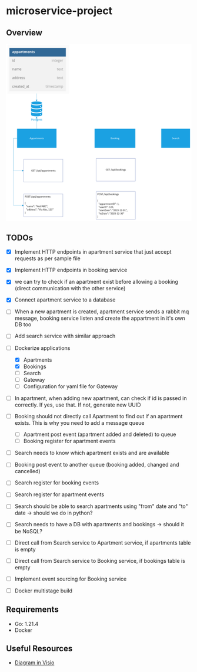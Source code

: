 # microservice-project

## Overview

![Overview of the Project](./img/01-first-version-of-the-project.png)

## TODOs

- [X] Implement HTTP endpoints in apartment service that just accept requests as per sample file
- [X] Implement HTTP endpoints in booking service
- [X] we can try to check if an apartment exist before allowing a booking (direct communication with the other service)
- [X] Connect apartment service to a database
- [ ] When a new apartment is created, apartment service sends a rabbit mq message, booking service listen and create the appartment in it's own DB too
- [ ] Add search service with similar approach
- [ ] Dockerize applications
  - [x] Apartments
  - [x] Bookings
  - [ ] Search
  - [ ] Gateway
  - [ ] Configuration for yaml file for Gateway
- [ ] In apartment, when adding new apartment, can check if id is passed in correctly. If yes, use that. If not, generate new UUID
- [ ] Booking should not directly call Apartment to find out if an apartment exists. This is why you need to add a message queue
  - [ ] Apartment post event (apartment added and deleted) to queue
  - [ ] Booking register for apartment events
- [ ] Search needs to know which apartment exists and are available
- [ ] Booking post event to another queue (booking added, changed and cancelled)
- [ ] Search register for booking events
- [ ] Search register for apartment events
- [ ] Search should be able to search apartments using "from" date and "to" date -> should we do in python?
- [ ] Search needs to have a DB with apartments and bookings -> should it be NoSQL?
- [ ] Direct call from Search service to Apartment service, if apartments table is empty
- [ ] Direct call from Search service to Booking service, if bookings table is empty
- [ ] Implement event sourcing for Booking service
- [ ] Docker multistage build




## Requirements

- Go: 1.21.4
- Docker
  

## Useful Resources

- [Diagram in Visio](https://scientificnet-my.sharepoint.com/:u:/r/personal/mponza_unibz_it/Documents/CPD%20-%20Microservices%20Project.vsdx?d=w6328c77940f14158bfbf177a6352d738&csf=1&web=1&e=2ctcRj)
